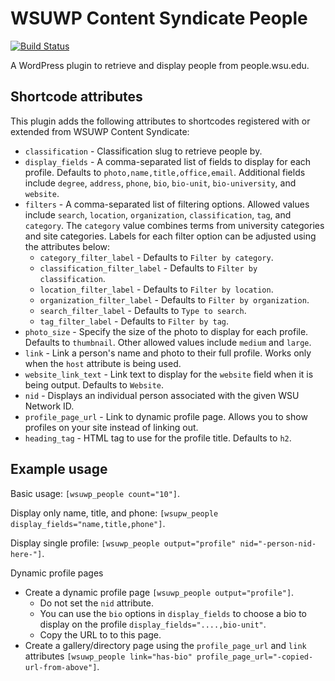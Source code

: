 # WSUWP Content Syndicate People

[![Build Status](https://travis-ci.org/washingtonstateuniversity/WSUWP-Content-Syndicate-People.svg?branch=master)](https://travis-ci.org/washingtonstateuniversity/WSUWP-Content-Syndicate-People)

A WordPress plugin to retrieve and display people from people.wsu.edu.

## Shortcode attributes

This plugin adds the following attributes to shortcodes registered with or extended from WSUWP Content Syndicate:

* `classification` - Classification slug to retrieve people by.
* `display_fields` - A comma-separated list of fields to display for each profile. Defaults to `photo,name,title,office,email`. Additional fields include `degree`, `address`, `phone`, `bio`, `bio-unit`, `bio-university`, and `website`.
* `filters` - A comma-separated list of filtering options. Allowed values include `search`, `location`, `organization`, `classification`, `tag`, and `category`. The `category` value combines terms from university categories and site categories. Labels for each filter option can be adjusted using the attributes below:
  * `category_filter_label` - Defaults to `Filter by category`.
  * `classification_filter_label` - Defaults to `Filter by classification`.
  * `location_filter_label` - Defaults to `Filter by location`.
  * `organization_filter_label` - Defaults to `Filter by organization`.
  * `search_filter_label` - Defaults to `Type to search`.
  * `tag_filter_label` - Defaults to `Filter by tag`.
* `photo_size` - Specify the size of the photo to display for each profile. Defaults to `thumbnail`. Other allowed values include `medium` and `large`.
* `link` - Link a person's name and photo to their full profile. Works only when the `host` attribute is being used.
* `website_link_text` - Link text to display for the `website` field when it is being output. Defaults to `Website`.
* `nid` - Displays an individual person associated with the given WSU Network ID.
* `profile_page_url` - Link to dynamic profile page. Allows you to show profiles on your site instead of linking out.
* `heading_tag` - HTML tag to use for the profile title. Defaults to `h2`.

## Example usage

Basic usage: `[wsuwp_people count="10"]`.

Display only name, title, and phone: `[wsupw_people display_fields="name,title,phone"]`.

Display single profile: `[wsuwp_people output="profile" nid="-person-nid-here-"]`.

Dynamic profile pages
* Create a dynamic profile page `[wsuwp_people output="profile"]`.
  * Do not set the `nid` attribute.
  * You can use the `bio` options in `display_fields` to choose a bio to display on the profile `display_fields="....,bio-unit"`.
  * Copy the URL to to this page.
* Create a gallery/directory page using the `profile_page_url` and `link` attributes `[wsuwp_people link="has-bio" profile_page_url="-copied-url-from-above"]`.
